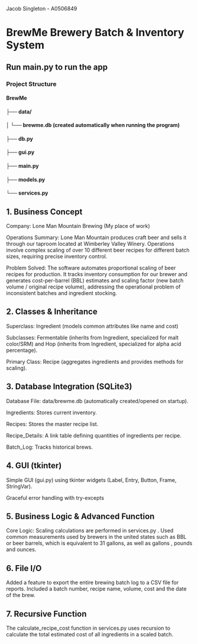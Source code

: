 Jacob Singleton - A0506849
# BrewMe Brewery Batch & Inventory System
## Run main.py to run the app
### Project Structure
#### BrewMe
#### ├── data/
#### │    └── brewme.db (created automatically when running the program)
#### ├── db.py
#### ├── gui.py
#### ├── main.py
#### ├── models.py
#### └── services.py

## 1. Business Concept

Company: Lone Man Mountain Brewing (My place of work)

Operations Summary: Lone Man Mountain produces craft beer and sells it through our taproom located at Wimberley Valley Winery. Operations involve complex scaling of over 10 different beer recipes for different batch sizes, requiring precise inventory control.

Problem Solved: The software automates proportional scaling of beer recipes for production. It tracks inventory consumption for our brewer and generates cost-per-barrel (BBL) estimates and scaling factor (new batch volume / original recipe volume), addressing the operational problem of inconsistent batches and ingredient stocking.



## 2. Classes & Inheritance 

Superclass: Ingredient (models common attributes like name and cost)

Subclasses: Fermentable (inherits from Ingredient, specialized for malt color/SRM) and Hop (inherits from Ingredient, specialized for alpha acid percentage).

Primary Class: Recipe (aggregates ingredients and provides methods for scaling).


## 3. Database Integration (SQLite3) 

Database File: data/brewme.db (automatically created/opened on startup).

Ingredients: Stores current inventory.

Recipes: Stores the master recipe list.

Recipe_Details: A link table defining quantities of ingredients per recipe.

Batch_Log: Tracks historical brews.


## 4. GUI (tkinter) 

Simple GUI (gui.py) using tkinter widgets (Label, Entry, Button, Frame, StringVar).

Graceful error handling with try-excepts

## 5. Business Logic & Advanced Function

Core Logic: Scaling calculations are performed in services.py . Used common measurements used by brewers in the united states such as BBL or beer barrels, which is equivalent to 31 gallons, as well as gallons , pounds and ounces.

## 6. File I/O 

Added a feature to export the entire brewing batch log to a CSV file for reports. Included a batch number, recipe name, volume, cost and the date of the brew.


## 7. Recursive Function
The calculate_recipe_cost function in services.py uses recursion to calculate the total estimated cost of all ingredients in a scaled batch.

